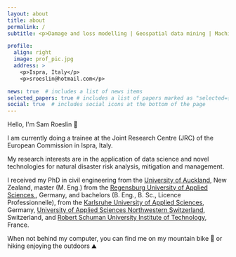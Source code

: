 ```yaml
---
layout: about
title: about
permalink: /
subtitle: <p>Damage and loss modelling | Geospatial data mining | Machine Learning applied to real-world data</p>

profile:
  align: right
  image: prof_pic.jpg
  address: >
    <p>Ispra, Italy</p>
    <p>sroeslin@hotmail.com</p>

news: true  # includes a list of news items
selected_papers: true # includes a list of papers marked as "selected={true}"
social: true  # includes social icons at the bottom of the page
---
```


Hello, I'm Sam Roeslin 👋

I am currently doing a trainee at the Joint Research Centre (JRC) of the European Commission in Ispra, Italy.

My research interests are in the application of data science and novel technologies for natural disaster risk analysis, mitigation and management.
<!-- , damage and loss modelling, and improvement of disaster resilience. -->

I received my PhD in civil engineering from the <a href='https://www.auckland.ac.nz/en/engineering/about-the-faculty/civil-and-environmental-engineering.html'>University of Auckland</a>, New Zealand, master (M. Eng.) from the <a href='https://www.oth-regensburg.de/en/faculties/civil-engineering.html'>Regensburg University of Applied Sciences </a>, Germany, and bachelors (B. Eng., B. Sc., Licence Professionnelle), from the <a href='https://www.h-ka.de/en/study/study-in-german/bachelor/civil-engineering-tri-national/profile'>Karlsruhe University of Applied Sciences</a>, Germany, <a href='https://www.fhnw.ch/de/studium/architektur-bau-geomatik/bachelor-studiengang-bauingenieurwesen-trinational'>University of Applied Sciences Northwestern Switzerland</a>, Switzerland, and <a href='https://iutrs.unistra.fr/international/formations-internationales/formation-trinationale-en-genie-civil'>Robert Schuman University Institute of Technology</a>, France.

When not behind my computer, you can find me on my mountain bike 🚴 or hiking enjoying the outdoors ⛰️
